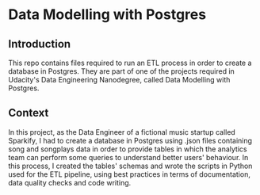 # Data Modelling with Postgres

## Introduction
This repo contains files required to run an ETL process in order to create a database in Postgres. They are part of one of the projects required in Udacity's Data Engineering Nanodegree, called Data Modelling with Postgres.

## Context
In this project, as the Data Engineer of a fictional music startup called Sparkify, I had to create a database in Postgres using .json files containing song and songplays data in order to provide tables in which the analytics team can perform some queries to understand better users' behaviour. In this process, I created the tables' schemas and wrote the scripts in Python used for the ETL pipeline, using best practices in terms of documentation, data quality checks and code writing.

